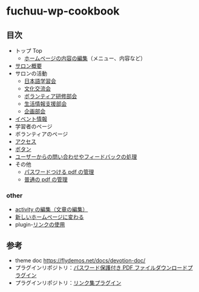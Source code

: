 # fuchuu-wp-cookbook

## 目次

- トップ Top
  - [ホームページの内容の編集](./docs/jp/guide/pageModify/mainPageModify.md)（メニュー、内容など）
- [サロン概要](./docs/jp/guide/pageGuide/saronSummary.md)
- サロンの活動
  - [日本語学習会](./docs/jp/guide/pageGuide/jaLearningMeetting.md)
  - [文化交流会](./docs/jp/guide/pageGuide/jaCommunicateMeetting.md)
  - [ボランティア研修部会](./docs/jp/guide/pageGuide/volunteerTrainingCommittee.md)
  - [生活情報支援部会](./docs/jp/guide/pageGuide/livingInfoSupportCommittee.md)
  - [企画部会](./docs/jp/guide/pageGuide/planningCommittee.md)
- [イベント情報](./docs/jp/guide/createEvent.md)
- 学習者のページ
- ボランティアのページ
- [アクセス](./docs/jp/guide/pageGuide/access.md)
- [ボタン](./docs/jp/guide/friendLinkModify.md)
- [ユーザーからの問い合わせやフィードバックの処理](./docs/jp/guide/qaResolve.md)
- その他
  - [パスワードつける pdf の管理](./docs/jp/guide/pdfWithPwdModify.md)
  - [普通の pdf の管理](./docs/jp/guide/normalPdfUpload.md)

### other

- [activity の編集（文章の編集）](./docs/jp/guide/createPost.md)
- [新しいホームページに変わる](./docs/jp/guide/homepage.md)
- plugin-[リンクの使用](./docs/jp/guide/plugin-friendLink.md)

## 参考

- theme doc https://flydemos.net/docs/devotion-doc/
- プラグインリポジトリ：[パスワード保護付き PDF ファイルダウンロードプラグイン](https://github.com/suhanyujie/wp-protected-pdf-download)
- プラグインリポジトリ：[リンク集プラグイン](https://github.com/suhanyujie/wp-link-gallery)
